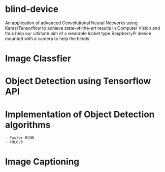 # blind-device

An application of advanced Convolutional Neural Networks using Keras/Tensorflow to achieve state-of-the-art results in Computer Vision and thus help our ultimate aim of a wearable locket type RaspberryPi device mounted with a camera to help the blinds.




# Image Classfier

# Object Detection using Tensorflow API

# Implementation of Object Detection algorithms
		
	- Faster RCNN
	- YOLOv3

# Image Captioning
